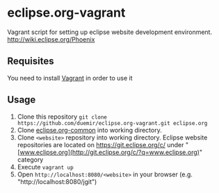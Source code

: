 eclipse.org-vagrant
===================

Vagrant script for setting up eclipse website development environment. http://wiki.eclipse.org/Phoenix

## Requisites
You need to install [Vagrant](http://www.vagrantup.com/) in order to use it

## Usage
1. Clone this repository `git clone https://github.com/duemir/eclipse.org-vagrant.git eclipse.org`
3. Clone [eclipse.org-common](https://git.eclipse.org/c/www.eclipse.org/eclipse.org-common.git/) into working directory.
2. Clone `<website>` repository into working directory. Eclipse website repositories are located on https://git.eclipse.org/c/ under "[www.eclipse.org](http://git.eclipse.org/c/?q=www.eclipse.org)" category
3. Execute `vagrant up`
4. Open `http://localhost:8080/<website>` in your browser (e.g. "http://localhost:8080/jgit")
